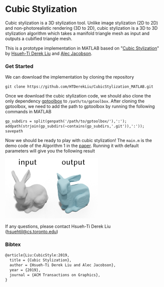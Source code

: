 # Cubic Stylization
Cubic stylization is a 3D stylization tool. Unlike image stylization (2D to 2D) and non-photorealistic rendering (3D to 2D), cubic stylization is a 3D to 3D stylization algorithm which takes a manifold triangle mesh as input and outputs a cubified triangle mesh. 

This is a prototype implementation in MATLAB based on "[Cubic Stylization](https://www.dgp.toronto.edu/projects/cubic-stylization/)" by [Hsueh-Ti Derek Liu](https://www.dgp.toronto.edu/~hsuehtil/) and [Alec Jacobson](https://www.cs.toronto.edu/~jacobson/). 

### Get Started
We can download the implementation by cloning the repository
```
git clone https://github.com/HTDerekLiu/CubicStylization_MATLAB.git
```
Once we download the cubic stylization code, we should also clone the only dependency [gptoolbox](https://github.com/alecjacobson/gptoolbox) to ```/path/to/gptoolbox```. After cloning the gptoolbox, we need to add the path to gptoolbox by running the following commands in MATLAB
```
gp_subdirs = split(genpath('/path/to/gptoolbox/'),':');
addpath(strjoin(gp_subdirs(~contains(gp_subdirs,'.git')),':'));
savepath
```

Now we should be ready to play with cubic stylization! The `main.m` is the demo code of the Algorithm 1 in the [paper](https://arxiv.org/abs/1910.02926). Running it with default parameters will give you the following result

<img src="./data/result.png" width="300">

If any questions, please contact Hsueh-Ti Derek Liu (hsuehtil@cs.toronto.edu)

### Bibtex
```
@article{Liu:CubicStyle:2019,
  title = {Cubic Stylization},
  author = {Hsueh-Ti Derek Liu and Alec Jacobson},
  year = {2019},
  journal = {ACM Transactions on Graphics}, 
}
```
